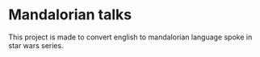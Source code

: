 # Mandalorian talks

This project is made to convert english to mandalorian language spoke in star wars series.
